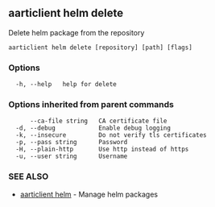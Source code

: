 ## aarticlient helm delete

Delete helm package from the repository

```
aarticlient helm delete [repository] [path] [flags]
```

### Options

```
  -h, --help   help for delete
```

### Options inherited from parent commands

```
      --ca-file string   CA certificate file
  -d, --debug            Enable debug logging
  -k, --insecure         Do not verify tls certificates
  -p, --pass string      Password
  -H, --plain-http       Use http instead of https
  -u, --user string      Username
```

### SEE ALSO

* [aarticlient helm](aarticlient_helm.md)	 - Manage helm packages

